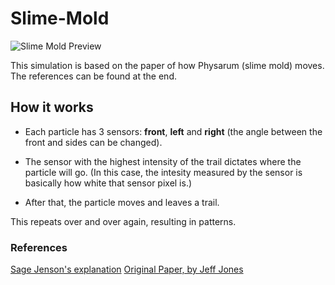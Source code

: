 # Slime-Mold

![Slime Mold Preview](media/slime-mold-demo.gif)

This simulation is based on the paper of how Physarum (slime mold) moves.
The references can be found at the end.

## How it works

- Each particle has 3 sensors: **front**, **left** and **right** (the angle between the front and sides can be changed).

- The sensor with the highest intensity of the trail dictates where the particle will go. (In this case, the intesity measured by the sensor is basically how white that sensor pixel is.)

- After that, the particle moves and leaves a trail.

This repeats over and over again, resulting in patterns.

### References
<a href="https://cargocollective.com/sagejenson/physarum">Sage Jenson's explanation</a>
<a href="https://uwe-repository.worktribe.com/OutputFile/980585">Original Paper, by Jeff Jones</a>